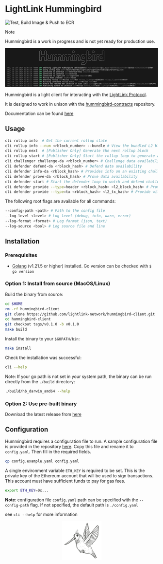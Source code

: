 # LightLink Hummingbird

![Test, Build Image & Push to ECR](https://github.com/lightlink-network/hummingbird-client/actions/workflows/build_and_publish.yml/badge.svg?branch=main)

> [!NOTE]  
> Hummingbird is a work in progress and is not yet ready for production use.

![LightLink Hummingbird preview screenshot](<preview.png>)

Hummingbird is a light client for interacting with the [LightLink Protocol](https://lightlink.io).

It is designed to work in unison with the [hummingbird-contracts](https://github.com/lightlink-network/hummingbird-contracts) repository.

Documentation can be found [here](https://docs.lightlink.io/lightlink-protocol/achitecture-and-design/lightlink-protocol-deep-dive)

## Usage

```bash
cli rollup info  # Get the current rollup state
cli rollup info --num <rblock_number> --bundle # View the bundled L2 block hashes in an L1 rblock
cli rollup next  # [Publisher Only] Generate the next rollup block
cli rollup start # [Publisher Only] Start the rollup loop to generate and submit bundles
cli challenger challenge-da <rblock_number> # Challenge data availability
cli defender defend-da <rblock_hash> # Defend data availability
cli defender info-da <rblock_hash> # Provides info on an existing challenge
cli defender prove-da <rblock_hash> # Prove data availability
cli defender start # Start the defender loop to watch and defend challenges
cli defender provide --type=header <rblock_hash> <l2_block_hash> # Provide will download header for the given <l2_block_hash> from Celestia and provide it to Layer 1 ChainOracle
cli defender provide --type=tx <rblock_hash> <l2_tx_hash> # Provide will download tx for the given <l2_tx_hash> from Celestia and provide it to Layer 1 ChainOracle
```

The following root flags are available for all commands:

```bash
--config-path <path> # Path to the config file
--log-level <level> # Log level (debug, info, warn, error)
--log-format <format> # Log format (json, text)
--log-source <bool> # Log source file and line
```

## Installation

### Prerequisites

- [Golang](https://go.dev/dl/) (v1.21.5 or higher) installed. Go version can be checked with `$ go version`

### Option 1: Install from source (MacOS/Linux)

Build the binary from source:

```bash
cd $HOME
rm -rf hummingbird-client
git clone https://github.com/lightlink-network/hummingbird-client.git
cd hummingbird-client
git checkout tags/v0.1.0 -b v0.1.0
make build
```

Install the binary to your `$GOPATH/bin`:

```bash
make install
```

Check the installation was successful:

```bash
cli --help
```

Note: If your go path is not set in your system path, the binary can be run directly from the `./build` directory:

```bash
./build/hb_darwin_amd64 --help
```

### Option 2: Use pre-built binary

Download the latest release from [here](https://github.com/lightlink-network/hummingbird-client/releases)

## Configuration

Hummingbird requires a configuration file to run. A sample configuration file is provided in the repository [here](config.example.yaml). Copy this file and rename it to `config.yaml`. Then fill in the required fields.

```bash
cp config.example.yaml config.yaml
```

A single environment variable `ETH_KEY` is required to be set. This is the private key of the Ethereum account that will be used to sign transactions. This account must have sufficient funds to pay for gas fees.
  
```bash
export ETH_KEY=0x...
```

**Note**: configuration file `config.yaml` path can be specified with the `--config-path` flag. If not specified, the default path is `./config.yaml`

see `cli --help` for more information

<p align="center">
  <img src="humming.png" style="size:50%" alt="HummingBird">
</p>
